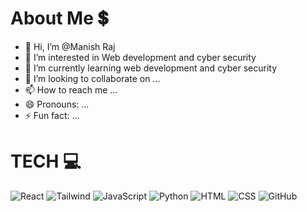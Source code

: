 <h1>About Me 💲</h1>

- 👋 Hi, I’m @Manish Raj
- 👀 I’m interested in Web development and cyber security 
- 🌱 I’m currently learning web development and cyber security 
- 💞️ I’m looking to collaborate on ...
- 📫 How to reach me ...
- 😄 Pronouns: ...
- ⚡ Fun fact: ...

<!---
Mani-x-sh/Mani-x-sh is a ✨ special ✨ repository because its `README.md` (this file) appears on your GitHub profile.
You can click the Preview link to take a look at your changes.
--->
<h1>TECH 💻</h1>

![React](https://img.shields.io/badge/React-212121.svg?style=for-the-badge&logo=React&logoColor=006eff&textColor=white)
![Tailwind](https://img.shields.io/badge/Tailwind-212121.svg?style=for-the-badge&logo=Tailwind&logoColor=006eff&textColor=white)
![JavaScript](https://img.shields.io/badge/JavaScript-212121.svg?style=for-the-badge&logo=JavaScript&logoColor=#ffea00&textColor=white)
![Python](https://img.shields.io/badge/Python-3776AB.svg?style=for-the-badge&logo=Python&logoColor=white)
![HTML](https://img.shields.io/badge/HTML5-E34F26.svg?style=for-the-badge&logo=HTML5&logoColor=white)
![CSS](https://img.shields.io/badge/CSS3-1572B6.svg?style=for-the-badge&logo=CSS3&logoColor=white)
![GitHub](https://img.shields.io/badge/GitHub-181717.svg?style=for-the-badge&logo=GitHub&logoColor=white)
